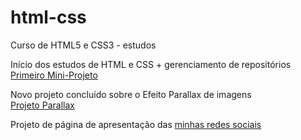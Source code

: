 # html-css
 Curso de HTML5 e CSS3 - estudos

Início dos estudos de HTML e CSS + gerenciamento de repositórios <br>
<a href="https://renatacmb.github.io/html-css/mini-projeto/pokemon.html" target="_blank">Primeiro Mini-Projeto</a>

Novo projeto concluído sobre o Efeito Parallax de imagens <br>
<a href="https://renatacmb.github.io/projeto-parallax/" target="_blank">Projeto Parallax</a>

Projeto de página de apresentação das <a href="https://renatacmb.github.io/projeto-redes-sociais/" target="_blank">minhas redes sociais</a> 
